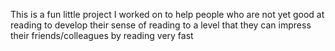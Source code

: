This is a fun little project I worked on to help people who are not yet good at reading to develop their sense of reading to a level that they can impress their friends/colleagues by reading very fast 
